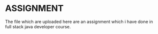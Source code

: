 # ASSIGNMENT
The file which are uploaded here are an assignment which i have done in full stack java developer course.
